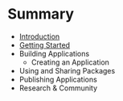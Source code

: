 # Summary

* [Introduction](README.md)
* [Getting Started](getting_started/README.md)
* Building Applications
   * Creating an Application
* Using and Sharing Packages
* Publishing Applications
* Research & Community

